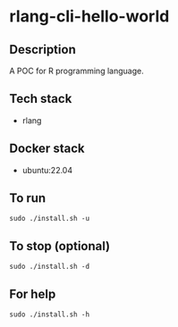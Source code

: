 # rlang-cli-hello-world

## Description
A POC for R programming language.

## Tech stack
- rlang

## Docker stack
- ubuntu:22.04

## To run
`sudo ./install.sh -u`

## To stop (optional)
`sudo ./install.sh -d`

## For help
`sudo ./install.sh -h`
